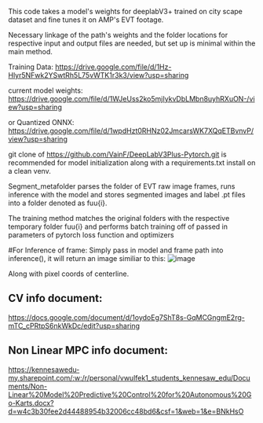 This code takes a model's weights for deeplabV3+ trained on city scape dataset and fine tunes it on AMP's EVT footage.

Necessary linkage of the path's weights and the folder locations for respective input and output files are needed, but set up is minimal within the main method.

Training Data: 
https://drive.google.com/file/d/1Hz-Hlyr5NFwk2YSwtRh5L75vWTK1r3k3/view?usp=sharing

current model weights: https://drive.google.com/file/d/1WJeUss2ko5mjIykvDbLMbn8uyhRXuON-/view?usp=sharing

or Quantized ONNX: 
https://drive.google.com/file/d/1wpdHzt0RHNz02JmcarsWK7XQqETBvnvP/view?usp=sharing

git clone of https://github.com/VainF/DeepLabV3Plus-Pytorch.git is recommended for model initialization along with a requirements.txt install on a clean venv. 

Segment_metafolder parses the folder of EVT raw image frames, runs inference with the model and stores segmented images and label .pt files into a folder denoted as fuu{i}.

The training method matches the original folders with the respective temporary folder fuu{i} and performs batch training off of passed in parameters of pytorch loss function and optimizers

#For Inference of frame:
  Simply pass in model and frame path into inference(), it will return an image similiar to this: ![image](https://github.com/user-attachments/assets/30c19974-16a1-4267-9e3e-4883c6860a2c)

  Along with pixel coords of centerline.

## CV info document:
https://docs.google.com/document/d/1oydoEg7ShT8s-GqMCGngmE2rg-mTC_cPRtpS6nkWkDc/edit?usp=sharing

## Non Linear MPC info document:
https://kennesawedu-my.sharepoint.com/:w:/r/personal/vwulfek1_students_kennesaw_edu/Documents/Non-Linear%20Model%20Predictive%20Control%20for%20Autonomous%20Go-Karts.docx?d=w4c3b30fee2d44488954b32006cc48bd6&csf=1&web=1&e=BNkHsO

